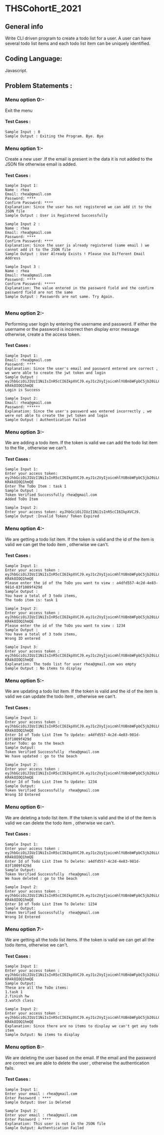# THSCohortE_2021

## General info

Write CLI driven program to create a todo list for a user. A user can have several todo list items and each todo list item can be uniquely identified. 

## Coding Language:

Javascript.

## Problem Statements :

###  Menu option 0:-

Exit the menu 

#### Test Cases :

```
Sample Input : 0
Sample Output : Exiting the Program. Bye. Bye

```

###  Menu option 1:-

Create a new user .If the email is present in the data it is not added to the JSON file otherwise email is added. 

#### Test Cases :

```
Sample Input 1: 
Name : rhea
Email: rhea@gmail.com
Password: ****
Confirm Password: ****
Explanation: Since the user has not registered we can add it to the JSON file
Sample Output : User is Registered Successfully

Sample Input 2 : 
Name : rhea
Email: rhea@gmail.com
Password: ****
Confirm Password: ****
Explanation: Since the user is already registered (same email ) we cannot add it to the JSON file
Sample Output : User Already Exists ! Please Use Different Email Address

Sample Input 3 : 
Name : rhea
Email: rhea@gmail.com
Password: ****
Confirm Password: *****
Explanation: The value entered in the password field and the confirm password field are not the same 
Sample Output : Passwords are not same. Try Again.


```

###  Menu option 2:-

Performing user login by entering the username and password. If either the username or the password is incorrect then display error message 
otherwise, create a the access token.

#### Test Cases :

```
Sample Input 1: 
Email: rhea@gmail.com
Password: ****
Explanation: Since the user's email and password entered are correct , we were able to create the jwt token and login 
Sample Output : 
eyJhbGciOiJIUzI1NiIsInR5cCI6IkpXVCJ9.eyJ1c2VyIjoicmhlYUBnbWFpbC5jb20iLCJpYXQiOjE2MjU0Njc4MDcsImV4cCI6MTYyNTQ3MTQwN30.De5eDcZcCraKxWt0nB5WujvRPTWcz-KR4kOIOQ1hmQE
Login is Success

Sample Input 2: 
Email: rhea@gmail.com
Password: ******
Explanation: Since the user's password was entered incorrectly , we were not able to create the jwt token and login 
Sample Output : Authentication Failed

```

###  Menu option 3:-

We are adding a todo item. If the token is valid we can add the todo list item to the file , otherwise we can't. 

#### Test Cases :

```
Sample Input 1: 
Enter your access token: eyJhbGciOiJIUzI1NiIsInR5cCI6IkpXVCJ9.eyJ1c2VyIjoicmhlYUBnbWFpbC5jb20iLCJpYXQiOjE2MjU0Njc4MDcsImV4cCI6MTYyNTQ3MTQwN30.De5eDcZcCraKxWt0nB5WujvRPTWcz-KR4kOIOQ1hmQE
Enter The ToDo Item : task 1
Sample Output :
Token Verified Successfully rhea@gmail.com
Added ToDo Item

Sample Input 2: 
Enter your access token: eyJhbGciOiJIUzI1NiIsInR5cCI6IkpXVCJ9.
Sample Output :Invalid Token/ Token Expired

```

###  Menu option 4:-

We are getting a todo list item. If the token is valid and the id of the item  is valid we can get the todo item , otherwise we can't. 

#### Test Cases :

```
Sample Input 1:
Enter your access token : eyJhbGciOiJIUzI1NiIsInR5cCI6IkpXVCJ9.eyJ1c2VyIjoicmhlYUBnbWFpbC5jb20iLCJpYXQiOjE2MjU0Njc4MDcsImV4cCI6MTYyNTQ3MTQwN30.De5eDcZcCraKxWt0nB5WujvRPTWcz-KR4kOIOQ1hmQE
Please enter the id of the ToDo you want to view : a4dfd557-4c2d-4e83-981d-83f1009f429d
Sample Output :
You have a total of 3 todo items, 
The todo item is: task 1

Sample Input 2:
Enter your access token : eyJhbGciOiJIUzI1NiIsInR5cCI6IkpXVCJ9.eyJ1c2VyIjoicmhlYUBnbWFpbC5jb20iLCJpYXQiOjE2MjU0Njc4MDcsImV4cCI6MTYyNTQ3MTQwN30.De5eDcZcCraKxWt0nB5WujvRPTWcz-KR4kOIOQ1hmQE
Please enter the id of the ToDo you want to view : 1234
Sample Output :
You have a total of 3 todo items, 
Wrong ID entered

Sample Input 3:
Enter your access token : eyJhbGciOiJIUzI1NiIsInR5cCI6IkpXVCJ9.eyJ1c2VyIjoicmhlYUBnbWFpbC5jb20iLCJpYXQiOjE2MjU0Njc4MDcsImV4cCI6MTYyNTQ3MTQwN30.De5eDcZcCraKxWt0nB5WujvRPTWcz-KR4kOIOQ1hmQE
Explanation: The todo list for user rhea@gmail.com was empty 
Sample Output : No items to display

```
###  Menu option 5:-

We are updating a todo list item. If the token is valid and the id of the item is valid we can update the todo item , otherwise we can't.  

#### Test Cases :

```
Sample Input 1: 
Enter your access token : eyJhbGciOiJIUzI1NiIsInR5cCI6IkpXVCJ9.eyJ1c2VyIjoicmhlYUBnbWFpbC5jb20iLCJpYXQiOjE2MjU0Njc4MDcsImV4cCI6MTYyNTQ3MTQwN30.De5eDcZcCraKxWt0nB5WujvRPTWcz-KR4kOIOQ1hmQE
Enter Id of Todo List Item To Update: a4dfd557-4c2d-4e83-981d-83f1009f429d
Enter ToDo: go to the beach 
Sample Output: 
Token Verified Successfully  rhea@gmail.com
We have updated : go to the beach

Sample Input 2: 
Enter your access token : eyJhbGciOiJIUzI1NiIsInR5cCI6IkpXVCJ9.eyJ1c2VyIjoicmhlYUBnbWFpbC5jb20iLCJpYXQiOjE2MjU0Njc4MDcsImV4cCI6MTYyNTQ3MTQwN30.De5eDcZcCraKxWt0nB5WujvRPTWcz-KR4kOIOQ1hmQE
Enter Id of Todo List Item To Update: 1234
Sample Output: 
Token Verified Successfully  rhea@gmail.com
Wrong Id Entered

```

###  Menu option 6:-

We are deleting a todo list item. If the token is valid and the id of the item is valid we can delete the todo item , otherwise we can't.  

#### Test Cases :

```
Sample Input 1: 
Enter your access token : eyJhbGciOiJIUzI1NiIsInR5cCI6IkpXVCJ9.eyJ1c2VyIjoicmhlYUBnbWFpbC5jb20iLCJpYXQiOjE2MjU0Njc4MDcsImV4cCI6MTYyNTQ3MTQwN30.De5eDcZcCraKxWt0nB5WujvRPTWcz-KR4kOIOQ1hmQE
Enter Id of Todo List Item To Delete: a4dfd557-4c2d-4e83-981d-83f1009f429d
Sample Output: 
Token Verified Successfully  rhea@gmail.com
We have deleted : go to the beach

Sample Input 2: 
Enter your access token : eyJhbGciOiJIUzI1NiIsInR5cCI6IkpXVCJ9.eyJ1c2VyIjoicmhlYUBnbWFpbC5jb20iLCJpYXQiOjE2MjU0Njc4MDcsImV4cCI6MTYyNTQ3MTQwN30.De5eDcZcCraKxWt0nB5WujvRPTWcz-KR4kOIOQ1hmQE
Enter Id of Todo List Item To Delete: 1234
Sample Output: 
Token Verified Successfully  rhea@gmail.com
Wrong Id Entered

```

###  Menu option 7:-

We are getting all the todo list items. If the token is valid we can get all the todo items, otherwise we can't.  

#### Test Cases :
```
Sample Input 1: 
Enter your access token : eyJhbGciOiJIUzI1NiIsInR5cCI6IkpXVCJ9.eyJ1c2VyIjoicmhlYUBnbWFpbC5jb20iLCJpYXQiOjE2MjU0Njc4MDcsImV4cCI6MTYyNTQ3MTQwN30.De5eDcZcCraKxWt0nB5WujvRPTWcz-KR4kOIOQ1hmQE
Sample Output: 
These are all the ToDo items: 
1.task 1
2.finish hw
3.watch class

Sample Input 2: 
Enter your access token : eyJhbGciOiJIUzI1NiIsInR5cCI6IkpXVCJ9.eyJ1c2VyIjoicmhlYUBnbWFpbC5jb20iLCJpYXQiOjE2MjU0Njc4MDcsImV4cCI6MTYyNTQ3MTQwN30.De5eDcZcCraKxWt0nB5WujvRPTWcz-KR4kOIOQ1hmQE
Explanation: Since there are no items to display we can't get any todo item
Sample Output: No items to display

```

###  Menu option 8:-

We are deleting the user based on the email.  If the email and the password are correct we are able to delete the user , otherwise the authentication fails.

#### Test Cases :
```
Sample Input 1:
Enter your email : rhea@gmail.com
Enter Password : ****
Sample Output: User is Deleted 

Sample Input 2:
Enter your email : rhea@gmail.com
Enter Password : ****
Explanation: This user is not in the JSON file
Sample Output: Authentication Failed

```




